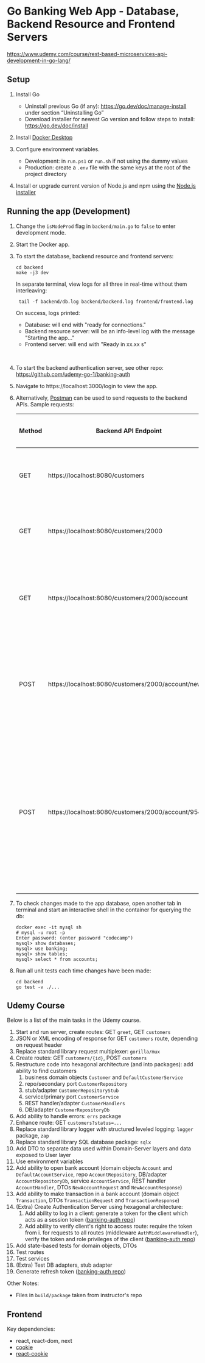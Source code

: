 # Go Banking Web App - Database, Backend Resource and Frontend Servers
https://www.udemy.com/course/rest-based-microservices-api-development-in-go-lang/

## Setup
1. Install Go
   * Uninstall previous Go (if any): https://go.dev/doc/manage-install under section “Uninstalling Go” 
   * Download installer for newest Go version and follow steps to install: https://go.dev/doc/install

2. Install [Docker Desktop](https://www.docker.com/products/docker-desktop/)

3. Configure environment variables.
   * Development: in `run.ps1` or `run.sh` if not using the dummy values
   * Production: create a `.env` file with the same keys at the root of the project directory

4. Install or upgrade current version of Node.js and npm using the [Node.js installer](https://nodejs.org/en/download)

## Running the app (Development)
1. Change the `isModeProd` flag in `backend/main.go` to `false` to enter development mode.

2. Start the Docker app.

3. To start the database, backend resource and frontend servers:
   ```
   cd backend
   make -j3 dev
   ```
   In separate terminal, view logs for all three in real-time without them interleaving:
   ```
    tail -f backend/db.log backend/backend.log frontend/frontend.log
   ```
   On success, logs printed:
   * Database: will end with "ready for connections."
   * Backend resource server: will be an info-level log with the message "Starting the app..."
   * Frontend server: will end with "Ready in xx.xx s"
<br/>

4. To start the backend authentication server, see other repo: https://github.com/udemy-go-1/banking-auth

5. Navigate to https://localhost:3000/login to view the app.

6. Alternatively, [Postman](https://www.postman.com/) can be used to send requests to the backend APIs. Sample requests:

    | Method | Backend API Endpoint                                | Authorization Header (Bearer Token)      | Body                                                    | Result                                                                                                                                                             |
    |--------|-----------------------------------------------------|------------------------------------------|---------------------------------------------------------|--------------------------------------------------------------------------------------------------------------------------------------------------------------------|
    | GET    | https://localhost:8080/customers                    | (access token received after logging in) |                                                         | Will display details of customers with id 2000 to 2005                                                                                                             |
    | GET    | https://localhost:8080/customers/2000               | (access token received after logging in) |                                                         | Will display details of the customer with id 2000                                                                                                                  |
    | GET    | https://localhost:8080/customers/2000/account       | (access token received after logging in) |                                                         | Will display details of bank accounts belonging to customer with id 2000                                                                                           |
    | POST   | https://localhost:8080/customers/2000/account/new   | (access token received after logging in) | {"account_type": "saving", <br/>"amount": 7000}         | Will open a new bank account containing $7000 for the customer with id 2000, then display the new bank account id                                                  |
    | POST   | https://localhost:8080/customers/2000/account/95470 | (access token received after logging in) | {"transaction_type": "withdrawal", <br/>"amount": 1000} | Will make a withdrawal of $1000 for the customer with id 2000 for the account with id 95470, then display the updated account balance and completed transaction id |

7. To check changes made to the app database, open another tab in terminal and start an interactive shell in 
the container for querying the db:
   ```
   docker exec -it mysql sh
   # mysql -u root -p
   Enter password: (enter password "codecamp")
   mysql> show databases;
   mysql> use banking;
   mysql> show tables;
   mysql> select * from accounts;
   ```

8. Run all unit tests each time changes have been made:
   ```
   cd backend
   go test -v ./...
   ```

## Udemy Course
Below is a list of the main tasks in the Udemy course. 
1. Start and run server, create routes: GET `greet`, GET `customers`
2. JSON or XML encoding of response for GET `customers` route, depending on request header
3. Replace standard library request multiplexer: `gorilla/mux`
4. Create routes: GET `customers/{id}`,  POST `customers`
5. Restructure code into hexagonal architecture (and into packages): add ability to find customers
   1. business domain objects `Customer` and `DefaultCustomerService`
   2. repo/secondary port `CustomerRepository`
   3. stub/adapter `CustomerRepositoryStub`
   4. service/primary port `CustomerService`
   5. REST handler/adapter `CustomerHandlers`
   6. DB/adapter `CustomerRepositoryDb`
6. Add ability to handle errors: `errs` package
7. Enhance route: GET `customers?status=...`
8. Replace standard library logger with structured leveled logging: `logger` package, `zap`
9. Replace standard library SQL database package: `sqlx`
10. Add DTO to separate data used within Domain-Server layers and data exposed to User layer
11. Use environment variables
12. Add ability to open bank account (domain objects `Account` and `DefaultAccountService`, 
repo `AccountRepository`, DB/adapter `AccountRepositoryDb`, service `AccountService`, 
REST handler `AccountHandler`, DTOs `NewAccountRequest` and `NewAccountResponse`)
13. Add ability to make transaction in a bank account (domain object `Transaction`, 
DTOs `TransactionRequest` and `TransactionResponse`)
14. (Extra) Create Authentication Server using hexagonal architecture:
    1. Add ability to log in a client: generate a token for the client which acts as a session token 
    ([banking-auth repo](https://github.com/udemy-go-1/banking-auth))
    2. Add ability to verify client's right to access route: require the token from i. for requests to all routes 
    (middleware `AuthMiddlewareHandler`), verify the token and role privileges of the client 
    ([banking-auth repo](https://github.com/udemy-go-1/banking-auth))
15. Add state-based tests for domain objects, DTOs
16. Test routes
17. Test services
18. (Extra) Test DB adapters, stub adapter
19. Generate refresh token ([banking-auth repo](https://github.com/udemy-go-1/banking-auth))

Other Notes:
* Files in `build/package` taken from instructor's repo


## Frontend
Key dependencies:
* react, react-dom, next
* [cookie](https://www.npmjs.com/package/cookie?activeTab=readme)
* [react-cookie](https://www.npmjs.com/package/react-cookie?activeTab=readme)
